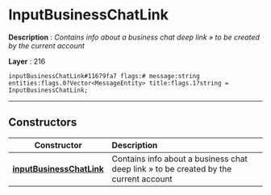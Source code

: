 # InputBusinessChatLink

**Description** : *Contains info about a business chat deep link &raquo; to be created by the current account*

**Layer** : 216

```tl
inputBusinessChatLink#11679fa7 flags:# message:string entities:flags.0?Vector<MessageEntity> title:flags.1?string = InputBusinessChatLink;
```

---

## Constructors

| Constructor | Description |
| :---: | :--- |
| [**inputBusinessChatLink**](constructor/inputBusinessChatLink) | Contains info about a business chat deep link » to be created by the current account |